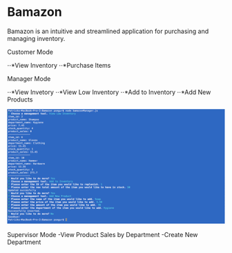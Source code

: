 # Bamazon

Bamazon is an intuitive and streamlined application for purchasing and managing inventory.

Customer Mode

⋅⋅*View Inventory
⋅⋅*Purchase Items

Manager Mode

⋅⋅*View Invetory
⋅⋅*View Low Inventory
⋅⋅*Add to Inventory
⋅⋅*Add New Products

![alt text](https://github.com/rasianart/Bamazon/blob/master/images/bam1.png)

Supervisor Mode
-View Product Sales by Department
-Create New Department


